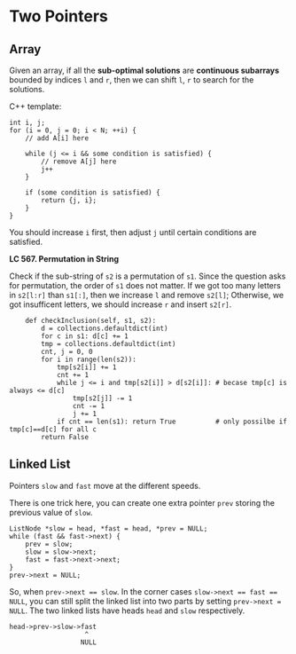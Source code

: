 # Two Pointers

Array
---

Given an array, if all the **sub-optimal solutions** are **continuous subarrays** bounded by indices `l` and `r`, then we can shift `l`, `r` to search for the solutions.

C++ template:
```
int i, j;
for (i = 0, j = 0; i < N; ++i) {
    // add A[i] here
    
    while (j <= i && some condition is satisfied) {
        // remove A[j] here
        j++
    }
    
    if (some condition is satisfied) {
        return {j, i};
    }
}
```

You should increase `i` first, then adjust `j` until certain conditions are satisfied.

**LC 567. Permutation in String**

Check if the sub-string of `s2` is a permutation of `s1`. 
Since the question asks for permutation, the order of `s1` does not matter.
If we got too many letters in `s2[l:r]` than `s1[:]`, 
then we increase `l` and remove `s2[l]`; Otherwise, we got insufficent letters, 
we should increase `r` and insert `s2[r]`.

```
    def checkInclusion(self, s1, s2):       
        d = collections.defaultdict(int)
        for c in s1: d[c] += 1
        tmp = collections.defaultdict(int)
        cnt, j = 0, 0     
        for i in range(len(s2)):
            tmp[s2[i]] += 1
            cnt += 1
            while j <= i and tmp[s2[i]] > d[s2[i]]: # becase tmp[c] is always <= d[c]
                tmp[s2[j]] -= 1
                cnt -= 1
                j += 1
            if cnt == len(s1): return True          # only possilbe if tmp[c]==d[c] for all c
        return False
```

Linked List
---
Pointers `slow` and `fast` move at the different speeds.

There is one trick here, you can create one extra pointer `prev` storing the previous value of `slow`.

```
ListNode *slow = head, *fast = head, *prev = NULL;
while (fast && fast->next) {
    prev = slow;
    slow = slow->next;
    fast = fast->next->next;
}
prev->next = NULL;
```

So, when `prev->next == slow`. In the corner cases `slow->next == fast == NULL`, you can still split the linked list into two parts by setting `prev->next = NULL`. The two linked lists have heads `head` and `slow` respectively.
```
head->prev->slow->fast
                   ^
                  NULL
```



